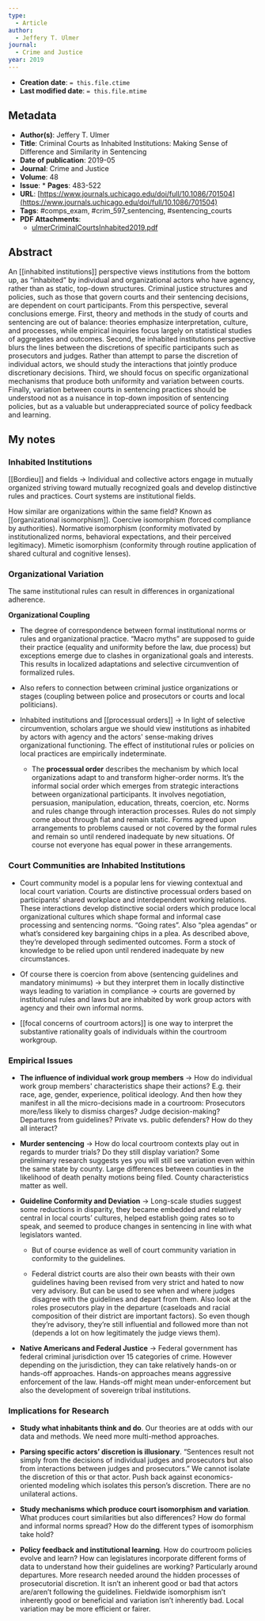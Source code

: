```yaml
---
type:
  - Article
author:
  - Jeffery T. Ulmer
journal:
  - Crime and Justice
year: 2019
---
```


* **Creation date**: `= this.file.ctime`
* **Last modified date**: `= this.file.mtime`

## Metadata

* **Author(s)**: Jeffery T. Ulmer
* **Title**: Criminal Courts as Inhabited Institutions: Making Sense of Difference and Similarity in Sentencing
* **Date of publication**: 2019-05
* **Journal**: Crime and Justice
* **Volume**: 48
* **Issue**: * **Pages**: 483-522
* **URL**: [https://www.journals.uchicago.edu/doi/full/10.1086/701504](https://www.journals.uchicago.edu/doi/full/10.1086/701504)
* **Tags**: #comps_exam, #crim_597_sentencing, #sentencing_courts
* **PDF Attachments**:
  * [ulmerCriminalCourtsInhabited2019.pdf](zotero://open-pdf/library/items/PHC4D2NV)

## Abstract

An [[inhabited institutions]] perspective views institutions from the bottom up, as “inhabited” by individual and organizational actors who have agency, rather than as static, top-down structures. Criminal justice structures and policies, such as those that govern courts and their sentencing decisions, are dependent on court participants. From this perspective, several conclusions emerge. First, theory and methods in the study of courts and sentencing are out of balance: theories emphasize interpretation, culture, and processes, while empirical inquiries focus largely on statistical studies of aggregates and outcomes. Second, the inhabited institutions perspective blurs the lines between the discretions of specific participants such as prosecutors and judges. Rather than attempt to parse the discretion of individual actors, we should study the interactions that jointly produce discretionary decisions. Third, we should focus on specific organizational mechanisms that produce both uniformity and variation between courts. Finally, variation between courts in sentencing practices should be understood not as a nuisance in top-down imposition of sentencing policies, but as a valuable but underappreciated source of policy feedback and learning.

## My notes

### Inhabited Institutions

[[Bordieu]] and fields -> Individual and collective actors engage in mutually organized striving toward mutually recognized goals and develop distinctive rules and practices. Court systems are institutional fields.

How similar are organizations within the same field? Known as [[organizational isomorphism]]. Coercive isomorphism (forced compliance by authorities). Normative isomorphism (conformity motivated by institutionalized norms, behavioral expectations, and their perceived legitimacy). Mimetic isomorphism (conformity through routine application of shared cultural and cognitive lenses).
### Organizational Variation

The same institutional rules can result in differences in organizational adherence.

**Organizational Coupling**
    
- The degree of correspondence between formal institutional norms or rules and organizational practice. “Macro myths” are supposed to guide their practice (equality and uniformity before the law, due process) but exceptions emerge due to clashes in organizational goals and interests. This results in localized adaptations and selective circumvention of formalized rules.
    
- Also refers to connection between criminal justice organizations or stages (coupling between police and prosecutors or courts and local politicians).
    
- Inhabited institutions and [[processual orders]] -> In light of selective circumvention, scholars argue we should view institutions as inhabited by actors with agency and the actors' sense-making drives organizational functioning. The effect of institutional rules or policies on local practices are empirically indeterminate.
    
	- The **processual order** describes the mechanism by which local organizations adapt to and transform higher-order norms. It’s the informal social order which emerges from strategic interactions between organizational participants. It involves negotiation, persuasion, manipulation, education, threats, coercion, etc. Norms and rules change through interaction processes. Rules do not simply come about through fiat and remain static. Forms agreed upon arrangements to problems caused or not covered by the formal rules and remain so until rendered inadequate by new situations. Of course not everyone has equal power in these arrangements.

### Court Communities are Inhabited Institutions

- Court community model is a popular lens for viewing contextual and local court variation. Courts are distinctive processual orders based on participants’ shared workplace and interdependent working relations. These interactions develop distinctive social orders which produce local organizational cultures which shape formal and informal case processing and sentencing norms. “Going rates”. Also “plea agendas” or what’s considered key bargaining chips in a plea. As described above, they’re developed through sedimented outcomes. Form a stock of knowledge to be relied upon until rendered inadequate by new circumstances.
    
- Of course there is coercion from above (sentencing guidelines and mandatory minimums) → but they interpret them in locally distinctive ways leading to variation in compliance → courts are governed by institutional rules and laws but are inhabited by work group actors with agency and their own informal norms.
    
- [[focal concerns of courtroom actors]] is one way to interpret the substantive rationality goals of individuals within the courtroom workgroup.
    
### Empirical Issues

- **The influence of individual work group members** -> How do individual work group members' characteristics shape their actions? E.g. their race, age, gender, experience, political ideology. And then how they manifest in all the micro-decisions made in a courtroom: Prosecutors more/less likely to dismiss charges? Judge decision-making? Departures from guidelines? Private vs. public defenders? How do they all interact?
    
- **Murder sentencing** -> How do local courtroom contexts play out in regards to murder trials? Do they still display variation? Some preliminary research suggests yes you will still see variation even within the same state by county. Large differences between counties in the likelihood of death penalty motions being filed. County characteristics matter as well.
    
- **Guideline Conformity and Deviation** -> Long-scale studies suggest some reductions in disparity, they became embedded and relatively central in local courts’ cultures, helped establish going rates so to speak, and seemed to produce changes in sentencing in line with what legislators wanted.

	- But of course evidence as well of court community variation in conformity to the guidelines.
    
	- Federal district courts are also their own beasts with their own guidelines having been revised from very strict and hated to now very advisory. But can be used to see when and where judges disagree with the guidelines and depart from them. Also look at the roles prosecutors play in the departure (caseloads and racial composition of their district are important factors). So even though they’re advisory, they’re still influential and followed more than not (depends a lot on how legitimately the judge views them).
    
- **Native Americans and Federal Justice** -> Federal government has federal criminal jurisdiction over 15 categories of crime. However depending on the jurisdiction, they can take relatively hands-on or hands-off approaches. Hands-on approaches means aggressive enforcement of the law. Hands-off might mean under-enforcement but also the development of sovereign tribal institutions.

### Implications for Research

- **Study what inhabitants think and do**. Our theories are at odds with our data and methods. We need more multi-method approaches.
    
- **Parsing specific actors’ discretion is illusionary**. “Sentences result not simply from the decisions of individual judges and prosecutors but also from interactions between judges and prosecutors.” We cannot isolate the discretion of this or that actor. Push back against economics-oriented modeling which isolates this person’s discretion. There are no unilateral actions.
    
- **Study mechanisms which produce court isomorphism and variation**. What produces court similarities but also differences? How do formal and informal norms spread? How do the different types of isomorphism take hold?
    
- **Policy feedback and institutional learning**. How do courtroom policies evolve and learn? How can legislatures incorporate different forms of data to understand how their guidelines are working? Particularly around departures. More research needed around the hidden processes of prosecutorial discretion. It isn’t an inherent good or bad that actors are/aren’t following the guidelines. Fieldwide isomorphism isn’t inherently good or beneficial and variation isn’t inherently bad. Local variation may be more efficient or fairer.